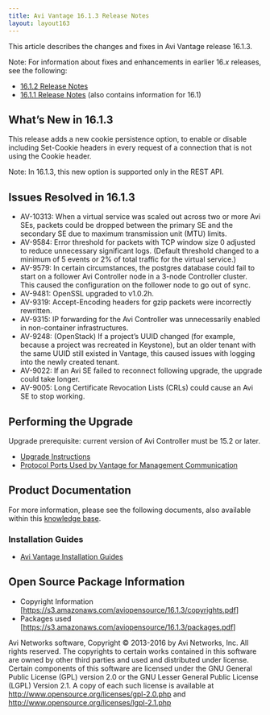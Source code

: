 ```yaml
---
title: Avi Vantage 16.1.3 Release Notes
layout: layout163
---
```

This article describes the changes and fixes in Avi Vantage release 16.1.3.

Note: For information about fixes and enhancements in earlier 16.*x* releases, see the following:

* <a href="/docs/16.3/avi-vantage-16-1-2-release-notes">16.1.2 Release Notes</a>
* <a href="/docs/16.3/avi-vantage-16-1-1-release-notes">16.1.1 Release Notes</a> (also contains information for 16.1) 

## What’s New in 16.1.3

This release adds a new cookie persistence option, to enable or disable including Set-Cookie headers in every request of a connection that is not using the Cookie header.

Note: In 16.1.3, this new option is supported only in the REST API.

## Issues Resolved in 16.1.3

* AV-10313: When a virtual service was scaled out across two or more Avi SEs, packets could be dropped between the primary SE and the secondary SE due to maximum transmission unit (MTU) limits.
* AV-9584: Error threshold for packets with TCP window size 0 adjusted to reduce unnecessary significant logs. (Default threshold changed to a minimum of 5 events or 2% of total traffic for the virtual service.)
* AV-9579: In certain circumstances, the postgres database could fail to start on a follower Avi Controller node in a 3-node Controller cluster. This caused the configuration on the follower node to go out of sync.
* AV-9481: OpenSSL upgraded to v1.0.2h.
* AV-9319: Accept-Encoding headers for gzip packets were incorrectly rewritten.
* AV-9315: IP forwarding for the Avi Controller was unnecessarily enabled in non-container infrastructures.
* AV-9248: (OpenStack) If a project’s UUID changed (for example, because a project was recreated in Keystone), but an older tenant with the same UUID still existed in Vantage, this caused issues with logging into the newly created tenant.
* AV-9022: If an Avi SE failed to reconnect following upgrade, the upgrade could take longer.
* AV-9005: Long Certificate Revocation Lists (CRLs) could cause an Avi SE to stop working. 

## Performing the Upgrade

Upgrade prerequisite: current version of Avi Controller must be 15.2 or later.

* <a href="/docs/16.3/upgrading-the-avi-vantage-software/">Upgrade Instructions</a>
* <a href="/docs/16.3/protocol-ports-used-by-avi-vantage-for-management-communication/">Protocol Ports Used by Vantage for Management Communication</a> 

## Product Documentation

For more information, please see the following documents, also available within this <a href="/docs/16.3/">knowledge base</a>.

### Installation Guides

* <a href="/docs/16.3/installation-guides/">Avi Vantage Installation Guides</a> 

## Open Source Package Information

* Copyright Information [<a href="https://s3.amazonaws.com/aviopensource/16.1.3/copyrights.pdf">https://s3.amazonaws.com/aviopensource/16.1.3/copyrights.pdf</a>]
* Packages used [<a href="https://s3.amazonaws.com/aviopensource/16.1.3/packages.pdf">https://s3.amazonaws.com/aviopensource/16.1.3/packages.pdf</a>] 

Avi Networks software, Copyright © 2013-2016 by Avi Networks, Inc. All rights reserved. The copyrights to certain works contained in this software are owned by other third parties and used and distributed under license. Certain components of this software are licensed under the GNU General Public License (GPL) version 2.0 or the GNU Lesser General Public License (LGPL) Version 2.1. A copy of each such license is available at <a href="http://www.opensource.org/licenses/gpl-2.0.php">http://www.opensource.org/licenses/gpl-2.0.php</a> and <a href="http://www.opensource.org/licenses/lgpl-2.1.php">http://www.opensource.org/licenses/lgpl-2.1.php</a>


